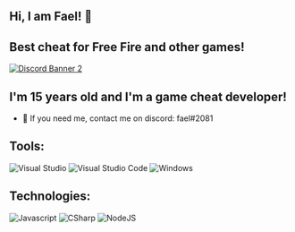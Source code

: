 ## Hi, I am Fael! 👻

## Best cheat for Free Fire and other games!
[![Discord Banner 2](https://discordapp.com/api/guilds/948332057245925416/widget.png?style=banner2)](discord.gg/cBX8SAtE7N)

## I'm 15 years old and I'm a game cheat developer!
-   :thought_balloon: If you need me, contact me on discord: fael#2081

## Tools:
![Visual Studio](https://img.shields.io/badge/Visual%20Studio-5C2D91.svg?style=for-the-badge&logo=visual-studio&logoColor=white)
![Visual Studio Code](https://img.shields.io/badge/Visual%20Studio%20Code-0078d7.svg?style=for-the-badge&logo=visual-studio-code&logoColor=white)
![Windows](https://img.shields.io/badge/Windows-0078D6?style=for-the-badge&logo=windows&logoColor=white)

## Technologies:
![Javascript](https://img.shields.io/badge/JavaScript-F7DF1E?style=for-the-badge&logo=javascript&logoColor=black)
![CSharp](https://img.shields.io/badge/C%23-239120?style=for-the-badge&logo=c-sharp&logoColor=white)
![NodeJS](https://img.shields.io/badge/Node.js-43853D?style=for-the-badge&logo=node.js&logoColor=white)
